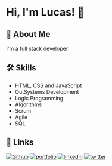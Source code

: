 
# Hi, I'm Lucas! 👋


## 🚀 About Me
I'm a full stack developer


## 🛠 Skills

- HTML, CSS and JavaScript
- OutSystems Development
- Logic Programming
- Algorithms
- Scrum
- Agile
- SQL


## 🔗 Links
[![Github](https://img.shields.io/badge/my_repositories-666?style=for-the-badge&logo=ko-fi&logoColor=white)](https://github.com/LucasMoraesDev?tab=repositories)
[![portfolio](https://img.shields.io/badge/my_portfolio-000?style=for-the-badge&logo=ko-fi&logoColor=white)](https://codepen.io/lucasmoraesdev)
[![linkedin](https://img.shields.io/badge/linkedin-0A66C2?style=for-the-badge&logo=linkedin&logoColor=white)](https://www.linkedin.com/in/lucasmoraesdev/)
[![twitter](https://img.shields.io/badge/twitter-1DA1F2?style=for-the-badge&logo=twitter&logoColor=white)](https://twitter.com/LucasMoraesDev)

